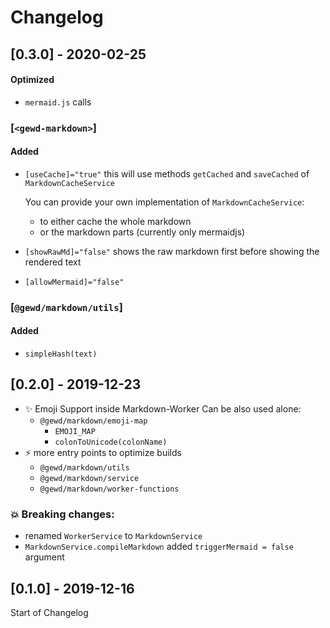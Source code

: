 # Changelog

## [0.3.0] - 2020-02-25

#### Optimized
- `mermaid.js` calls

### [`<gewd-markdown>`]

#### Added
- `[useCache]="true"` this will use methods `getCached` and `saveCached` of `MarkdownCacheService` 
  
  You can provide your own implementation of `MarkdownCacheService`:
    - to either cache the whole markdown
    - or the markdown parts (currently only mermaidjs)
- `[showRawMd]="false"` shows the raw markdown first before showing the rendered text
- `[allowMermaid]="false"`

### [`@gewd/markdown/utils`]

#### Added
- `simpleHash(text)`

## [0.2.0] - 2019-12-23

- :sparkles: Emoji Support inside Markdown-Worker
  Can be also used alone: 
  - `@gewd/markdown/emoji-map` 
     - `EMOJI_MAP`
     - `colonToUnicode(colonName)`
- :zap: more entry points to optimize builds
  - `@gewd/markdown/utils`
  - `@gewd/markdown/service`
  - `@gewd/markdown/worker-functions`
  
### :boom: Breaking changes:
- renamed `WorkerService` to `MarkdownService`
- `MarkdownService.compileMarkdown` added `triggerMermaid = false` argument


## [0.1.0] - 2019-12-16

Start of Changelog
